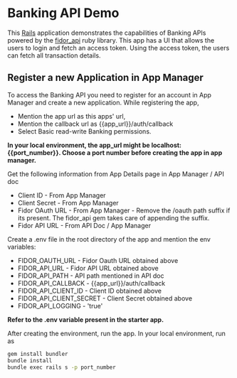 # Banking API Demo

This [Rails](http://rubyonrails.org) application demonstrates the capabilities of Banking APIs powered by the [fidor_api](https://github.com/Fidor-FZCO/fidor_api) ruby library.
This app has a UI that allows the users to login and fetch an access token. Using the access token, the users can fetch all transaction details.

## Register a new Application in App Manager

To access the Banking API you need to register for an account in App Manager and create a new application. While registering the app, 
* Mention the app url as this apps' url,
* Mention the callback url as {{app_url}}/auth/callback
* Select Basic read-write Banking permissions.

<b> In your local environment, the app_url might be localhost:{{port_number}}. Choose a port number before creating the app in app manager. </b>

Get the following information from App Details page in App Manager / API doc
* Client ID - From App Manager
* Client Secret - From App Manager
* Fidor OAuth URL - From App Manager - Remove the /oauth path suffix if its present. The fidor_api gem takes care of appending the suffix.
* Fidor API URL - From API Doc / App Manager


Create a .env file in the root directory of the app and mention the env variables:
* FIDOR_OAUTH_URL -  Fidor Oauth URL obtained above
* FIDOR_API_URL - Fidor API URL obtained above
* FIDOR_API_PATH - API path mentioned in API doc
* FIDOR_API_CALLBACK - {{app_url}}/auth/callback
* FIDOR_API_CLIENT_ID - Client ID obtained above
* FIDOR_API_CLIENT_SECRET - Client Secret obtained above
* FIDOR_API_LOGGING - 'true'

<b> Refer to the .env variable present in the starter app. </b>

After creating the environment, run the app. In your local environment, run as <br>
```sh
gem install bundler
bundle install
bundle exec rails s -p port_number
```
